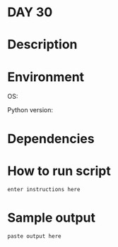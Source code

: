 
# DAY 30

# Description

# Environment
OS:

Python version:

# Dependencies

# How to run script
```
enter instructions here
```

# Sample output
```
paste output here
```
